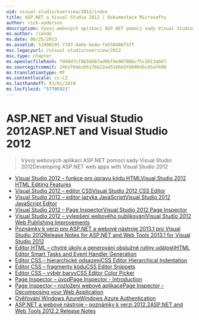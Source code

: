 ```yaml
---
uid: visual-studio/overview/2012/index
title: ASP.NET a Visual Studio 2012 | Dokumentace Microsoftu
author: rick-anderson
description: Vývoj webových aplikací ASP.NET pomocí sady Visual Studio 2012
ms.author: riande
ms.date: 06/25/2013
ms.assetid: 51900291-7787-4a6e-be4e-fa558486f5ff
msc.legacyurl: /visual-studio/overview/2012
msc.type: chapter
ms.openlocfilehash: 7d49d7cf865bb6fad0bf4e90788bcf5c2613ab87
ms.sourcegitcommit: 24b1f6decbb17bb22a45166e5fdb0845c65af498
ms.translationtype: MT
ms.contentlocale: cs-CZ
ms.lasthandoff: 03/01/2019
ms.locfileid: "57795921"
---
```

<a name="aspnet-and-visual-studio-2012"></a><span data-ttu-id="ecea1-103">ASP.NET and Visual Studio 2012</span><span class="sxs-lookup"><span data-stu-id="ecea1-103">ASP.NET and Visual Studio 2012</span></span>
====================
> <span data-ttu-id="ecea1-104">Vývoj webových aplikací ASP.NET pomocí sady Visual Studio 2012</span><span class="sxs-lookup"><span data-stu-id="ecea1-104">Developing ASP.NET web apps with Visual Studio 2012</span></span>


- [<span data-ttu-id="ecea1-105">Visual Studio 2012 – funkce pro úpravu kódu HTML</span><span class="sxs-lookup"><span data-stu-id="ecea1-105">Visual Studio 2012 HTML Editing Features</span></span>](visual-studio-2012-html-editing-features.md)
- [<span data-ttu-id="ecea1-106">Visual Studio 2012 – editor CSS</span><span class="sxs-lookup"><span data-stu-id="ecea1-106">Visual Studio 2012 CSS Editor</span></span>](visual-studio-2012-css-editor.md)
- [<span data-ttu-id="ecea1-107">Visual Studio 2012 – editor jazyka JavaScript</span><span class="sxs-lookup"><span data-stu-id="ecea1-107">Visual Studio 2012 JavaScript Editor</span></span>](visual-studio-2012-javascript-editor.md)
- [<span data-ttu-id="ecea1-108">Visual Studio 2012 – Page Inspector</span><span class="sxs-lookup"><span data-stu-id="ecea1-108">Visual Studio 2012 Page Inspector</span></span>](visual-studio-2012-page-inspector.md)
- [<span data-ttu-id="ecea1-109">Visual Studio 2012 – vylepšení webového publikování</span><span class="sxs-lookup"><span data-stu-id="ecea1-109">Visual Studio 2012 Web Publishing Improvements</span></span>](visual-studio-2012-web-publishing-improvements.md)
- [<span data-ttu-id="ecea1-110">Poznámky k verzi pro ASP.NET a webové nástroje 2013.1 pro Visual Studio 2012</span><span class="sxs-lookup"><span data-stu-id="ecea1-110">Release Notes for ASP.NET and Web Tools 2013.1 for Visual Studio 2012</span></span>](aspnet-and-web-tools-20131-for-visual-studio-2012.md)
- [<span data-ttu-id="ecea1-111">Editor HTML – chytré úkoly a generování obslužné rutiny události</span><span class="sxs-lookup"><span data-stu-id="ecea1-111">HTML Editor Smart Tasks and Event Handler Generation</span></span>](visual-studio-vnext-videos-html-editor-smart-tasks-and-event-handler-generation.md)
- [<span data-ttu-id="ecea1-112">Editor CSS – hierarchické odsazení</span><span class="sxs-lookup"><span data-stu-id="ecea1-112">CSS Editor Hierarchical Indentation</span></span>](visual-studio-vnext-videos-css-editor-hierarchical-indentation.md)
- [<span data-ttu-id="ecea1-113">Editor CSS – fragmenty kódu</span><span class="sxs-lookup"><span data-stu-id="ecea1-113">CSS Editor Snippets</span></span>](visual-studio-vnext-videos-css-editor-snippets.md)
- [<span data-ttu-id="ecea1-114">Editor CSS – výběr barvy</span><span class="sxs-lookup"><span data-stu-id="ecea1-114">CSS Editor Color Picker</span></span>](visual-studio-vnext-videos-css-editor-color-picker.md)
- [<span data-ttu-id="ecea1-115">Page Inspector – úvod</span><span class="sxs-lookup"><span data-stu-id="ecea1-115">Page Inspector - Introduction</span></span>](visual-studio-vnext-videos-page-inspector-introduction.md)
- [<span data-ttu-id="ecea1-116">Page Inspector – rozložení webové aplikace</span><span class="sxs-lookup"><span data-stu-id="ecea1-116">Page Inspector - Decomposing your Web Application</span></span>](visual-studio-vnext-videos-page-inspector-decomposing-your-web-application.md)
- [<span data-ttu-id="ecea1-117">Ověřování Windows Azure</span><span class="sxs-lookup"><span data-stu-id="ecea1-117">Windows Azure Authentication</span></span>](windows-azure-authentication.md)
- [<span data-ttu-id="ecea1-118">ASP.NET a webové nástroje – poznámky k verzi 2012.2</span><span class="sxs-lookup"><span data-stu-id="ecea1-118">ASP.NET and Web Tools 2012.2 Release Notes</span></span>](aspnet-and-web-tools-20122-release-notes-rtw.md)
